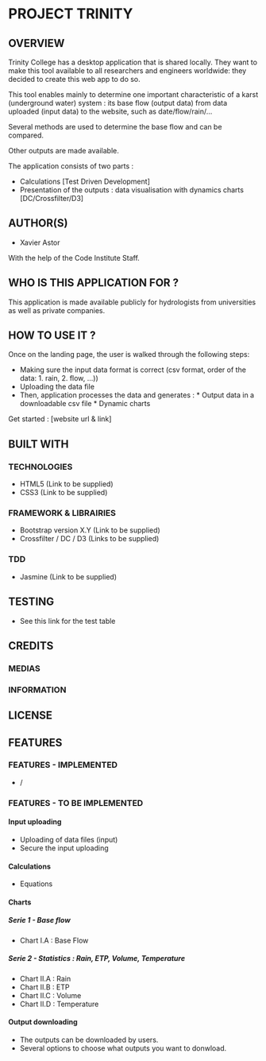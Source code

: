 # PROJECT TRINITY

## OVERVIEW

Trinity College has a desktop application that is shared locally. They want to make this tool available to all researchers and engineers worldwide: they decided to create this web app to do so.

This tool enables mainly to determine one important characteristic of a karst (underground water) system : its base flow (output data) from data uploaded (input data) to the website, such as date/flow/rain/...

Several methods are used to determine the base flow and can be compared. 

Other outputs are made available.

The application consists of two parts : 
   * Calculations [Test Driven Development]
   * Presentation of the outputs : data visualisation with dynamics charts [DC/Crossfilter/D3]
   
## AUTHOR(S)

   * Xavier Astor
   
With the help of the Code Institute Staff.
   
## WHO IS THIS APPLICATION FOR ?

This application is made available publicly for hydrologists from universities as well as private companies.

## HOW TO USE IT ?

Once on the landing page, the user is walked through the following steps:

  * Making sure the input data format is correct (csv format, order of the data: 1. rain, 2. flow, ...))
  * Uploading the data file
  * Then, application processes the data and generates :
        * Output data in a downloadable csv file
        * Dynamic charts
        
Get started : [website url & link]

## BUILT WITH
### TECHNOLOGIES

   * HTML5 (Link to be supplied)
   * CSS3 (Link to be supplied)

### FRAMEWORK & LIBRAIRIES
   * Bootstrap version X.Y (Link to be supplied)
   * Crossfilter / DC / D3 (Links to be supplied)

### TDD
   * Jasmine (Link to be supplied)

## TESTING
  * See this link for the test table

## CREDITS
### MEDIAS
### INFORMATION

## LICENSE

## FEATURES

### FEATURES - IMPLEMENTED

   * /

### FEATURES - TO BE IMPLEMENTED

#### Input uploading
   * Uploading of data files (input)
   * Secure the input uploading

#### Calculations
   * Equations

#### Charts

##### Serie 1 - Base flow
   * Chart I.A : Base Flow

##### Serie 2 - Statistics : Rain, ETP, Volume, Temperature
   * Chart II.A : Rain
   * Chart II.B : ETP
   * Chart II.C : Volume
   * Chart II.D : Temperature

#### Output downloading
   * The outputs can be downloaded by users.
   * Several options to choose what outputs you want to donwload.

